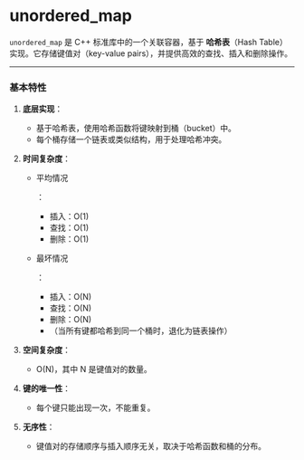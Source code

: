 # unordered_map

`unordered_map` 是 C++ 标准库中的一个关联容器，基于 **哈希表**（Hash Table）实现。它存储键值对（key-value pairs），并提供高效的查找、插入和删除操作。

------

### 基本特性

1. **底层实现**：

   - 基于哈希表，使用哈希函数将键映射到桶（bucket）中。
   - 每个桶存储一个链表或类似结构，用于处理哈希冲突。

2. **时间复杂度**：

   - 平均情况

     ：

     - 插入：O(1)
     - 查找：O(1)
     - 删除：O(1)

   - 最坏情况

     ：

     - 插入：O(N)
     - 查找：O(N)
     - 删除：O(N)
     - （当所有键都哈希到同一个桶时，退化为链表操作）

3. **空间复杂度**：

   - O(N)，其中 N 是键值对的数量。

4. **键的唯一性**：

   - 每个键只能出现一次，不能重复。

5. **无序性**：

   - 键值对的存储顺序与插入顺序无关，取决于哈希函数和桶的分布。
